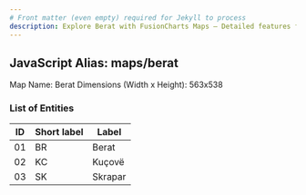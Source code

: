 ```yaml
---
# Front matter (even empty) required for Jekyll to process
description: Explore Berat with FusionCharts Maps – Detailed features for seamless integration. Try now & enhance your data visualization today! 
---
```


## JavaScript Alias: maps/berat

Map Name: Berat
Dimensions (Width x Height): 563x538





### List of Entities

ID | Short label | Label
---|---|---|
01|BR|Berat
02|KC|Kuçovë
03|SK|Skrapar

